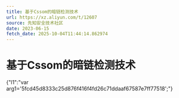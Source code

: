 ```yaml
---
title: 基于Cssom的暗链检测技术
url: https://xz.aliyun.com/t/12607
source: 先知安全技术社区
date: 2023-06-15
fetch_date: 2025-10-04T11:44:14.862974
---
```


# 基于Cssom的暗链检测技术

{"l1":"var arg1='5fcd45d8333c25d876f416f4fd26c71ddaaf67587e7ff77518';"}